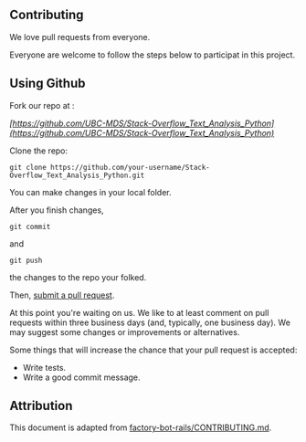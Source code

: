 ## Contributing

We love pull requests from everyone. 

Everyone are welcome to follow the steps below to participat in this project.


## Using Github

Fork our repo at : 


*[https://github.com/UBC-MDS/Stack-Overflow_Text_Analysis_Python](https://github.com/UBC-MDS/Stack-Overflow_Text_Analysis_Python)*


Clone the repo:

```
git clone https://github.com/your-username/Stack-Overflow_Text_Analysis_Python.git
```


You can make changes in your local folder.


After you finish changes,

```
git commit
``` 

and 

```
git push
``` 

the changes to the repo your folked. 

Then, [submit a pull request](https://github.com/UBC-MDS/Stack-Overflow_Text_Analysis_Python/compare).

At this point you're waiting on us. We like to at least comment on pull requests within three business days (and, typically, one business day). We may suggest some changes or improvements or alternatives.

Some things that will increase the chance that your pull request is accepted:
 
 - Write tests.
 - Write a good commit message.

## Attribution

This document is adapted from [factory-bot-rails/CONTRIBUTING.md](https://github.com/thoughtbot/factory_bot_rails/blob/master/CONTRIBUTING.md).


